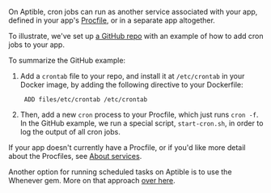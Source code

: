 On Aptible, cron jobs can run as another service associated with your app,
defined in your app's [Procfile][about-services], or in a separate app
altogether.

To illustrate, we've set up [a GitHub repo][docker-cron-example] with an
example of how to add cron jobs to your app.

To summarize the GitHub example:

1. Add a `crontab` file to your repo, and install it at `/etc/crontab` in your
   Docker image, by adding the following directive to your Dockerfile:

        ADD files/etc/crontab /etc/crontab

1. Then, add a new `cron` process to your Procfile, which just runs `cron -f`.
   In the GitHub example, we run a special script, `start-cron.sh`, in order to
   log the output of all cron jobs.

If your app doesn't currently have a Procfile, or if you'd like more detail
about the Procfiles, see [About services][about-services].

Another option for running scheduled tasks on Aptible is to use the Whenever
gem. More on that approach [over here][whenever].

  [about-services]: /support/topics/enclave/about-services/
  [docker-cron-example]: https://github.com/aptible/docker-cron-example
  [whenever]: /support/topics/enclave/how-to-use-whenever/
